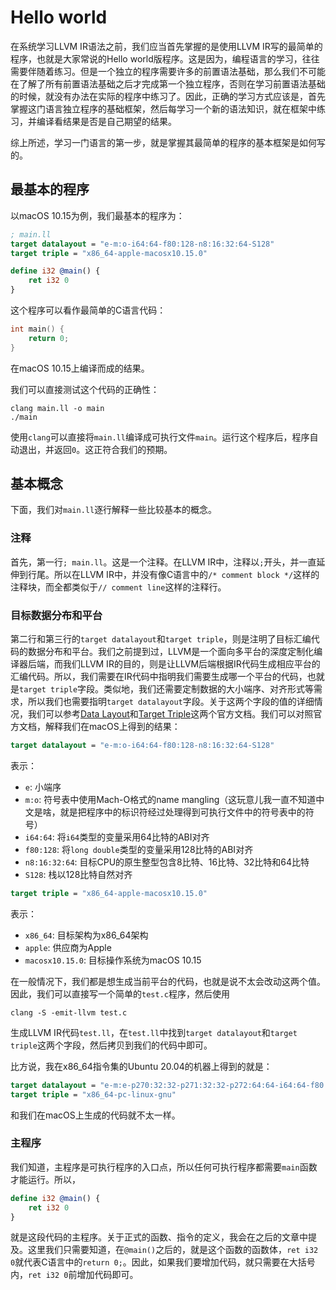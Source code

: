 # Hello world

在系统学习LLVM IR语法之前，我们应当首先掌握的是使用LLVM IR写的最简单的程序，也就是大家常说的Hello world版程序。这是因为，编程语言的学习，往往需要伴随着练习。但是一个独立的程序需要许多的前置语法基础，那么我们不可能在了解了所有前置语法基础之后才完成第一个独立程序，否则在学习前置语法基础的时候，就没有办法在实际的程序中练习了。因此，正确的学习方式应该是，首先掌握这门语言独立程序的基础框架，然后每学习一个新的语法知识，就在框架中练习，并编译看结果是否是自己期望的结果。

综上所述，学习一门语言的第一步，就是掌握其最简单的程序的基本框架是如何写的。

## 最基本的程序

以macOS 10.15为例，我们最基本的程序为：

```llvm
; main.ll
target datalayout = "e-m:o-i64:64-f80:128-n8:16:32:64-S128"
target triple = "x86_64-apple-macosx10.15.0"

define i32 @main() {
	ret i32 0
}
```

这个程序可以看作最简单的C语言代码：

```c
int main() {
	return 0;
}
```

在macOS 10.15上编译而成的结果。

我们可以直接测试这个代码的正确性：

```shell
clang main.ll -o main
./main
```

使用`clang`可以直接将`main.ll`编译成可执行文件`main`。运行这个程序后，程序自动退出，并返回`0`。这正符合我们的预期。

## 基本概念

下面，我们对`main.ll`逐行解释一些比较基本的概念。

### 注释

首先，第一行`; main.ll`。这是一个注释。在LLVM IR中，注释以`;`开头，并一直延伸到行尾。所以在LLVM IR中，并没有像C语言中的`/* comment block */`这样的注释块，而全都类似于`// comment line`这样的注释行。

### 目标数据分布和平台

第二行和第三行的`target datalayout`和`target triple`，则是注明了目标汇编代码的数据分布和平台。我们之前提到过，LLVM是一个面向多平台的深度定制化编译器后端，而我们LLVM IR的目的，则是让LLVM后端根据IR代码生成相应平台的汇编代码。所以，我们需要在IR代码中指明我们需要生成哪一个平台的代码，也就是`target triple`字段。类似地，我们还需要定制数据的大小端序、对齐形式等需求，所以我们也需要指明`target datalayout`字段。关于这两个字段的值的详细情况，我们可以参考[Data Layout](http://llvm.org/docs/LangRef.html#id1248)和[Target Triple](http://llvm.org/docs/LangRef.html#id1249)这两个官方文档。我们可以对照官方文档，解释我们在macOS上得到的结果：

```llvm
target datalayout = "e-m:o-i64:64-f80:128-n8:16:32:64-S128"
```

表示：

* `e`: 小端序
* `m:o`: 符号表中使用Mach-O格式的name mangling（这玩意儿我一直不知道中文是啥，就是把程序中的标识符经过处理得到可执行文件中的符号表中的符号）
* `i64:64`: 将`i64`类型的变量采用64比特的ABI对齐
* `f80:128`: 将`long double`类型的变量采用128比特的ABI对齐
* `n8:16:32:64`: 目标CPU的原生整型包含8比特、16比特、32比特和64比特
* `S128`: 栈以128比特自然对齐

```llvm
target triple = "x86_64-apple-macosx10.15.0"
```

表示：

* `x86_64`: 目标架构为x86_64架构
* `apple`: 供应商为Apple
* `macosx10.15.0`: 目标操作系统为macOS 10.15

在一般情况下，我们都是想生成当前平台的代码，也就是说不太会改动这两个值。因此，我们可以直接写一个简单的`test.c`程序，然后使用

```shell
clang -S -emit-llvm test.c
```

生成LLVM IR代码`test.ll`，在`test.ll`中找到`target datalayout`和`target triple`这两个字段，然后拷贝到我们的代码中即可。

比方说，我在x86_64指令集的Ubuntu 20.04的机器上得到的就是：

```llvm
target datalayout = "e-m:e-p270:32:32-p271:32:32-p272:64:64-i64:64-f80:128-n8:16:32:64-S128"
target triple = "x86_64-pc-linux-gnu"
```

和我们在macOS上生成的代码就不太一样。

### 主程序

我们知道，主程序是可执行程序的入口点，所以任何可执行程序都需要`main`函数才能运行。所以，

```llvm
define i32 @main() {
	ret i32 0
}
```

就是这段代码的主程序。关于正式的函数、指令的定义，我会在之后的文章中提及。这里我们只需要知道，在`@main()`之后的，就是这个函数的函数体，`ret i32 0`就代表C语言中的`return 0;`。因此，如果我们要增加代码，就只需要在大括号内，`ret i32 0`前增加代码即可。
